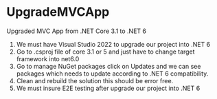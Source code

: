 # UpgradeMVCApp
Upgraded MVC App from .NET Core 3.1 to .NET 6 

1) We must have Visual Studio 2022 to upgrade our project into .NET 6
2) Go to .csproj file of core 3.1 or 5 and just have to change target framework into net6.0 
3) Go to manage NuGet packages click on Updates and we can see packages which needs to update according to .NET 6 compatibility.
4) Clean and rebuild the solution this should be error free.
5) We must insure E2E testing after upgrade our project into .NET 6
